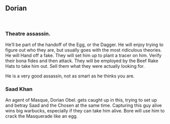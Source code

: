 ## Dorian
 
### Theatre assassin. 

He’ll be part of the handoff of the Egg, or the Dagger. He will enjoy trying to figure out who they are, but usually goes with the most ridiculous theories. He will
Hand off a fake.
They will set him up to plant a tracer on him.
Verify their bona fides and then attack.
They will be employed by the Beef Rake Hats to take him out.
Sell them what they were actually looking for.

He is a very good assassin, not as smart as he thinks you are.

### Saad Khan
An agent of Masque, Dorian Obel. gets caught up in this, trying to set up and betray Saad and the Chosen at the same time. Capturing this guy alive wins big warbucks, especially if they can take him alive. Bore will use him to crack the Masquerade like an egg.


